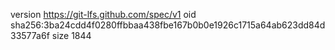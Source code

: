 version https://git-lfs.github.com/spec/v1
oid sha256:3ba24cdd4f0280ffbbaa438fbe167b0b0e1926c1715a64ab623dd84d33577a6f
size 1844
